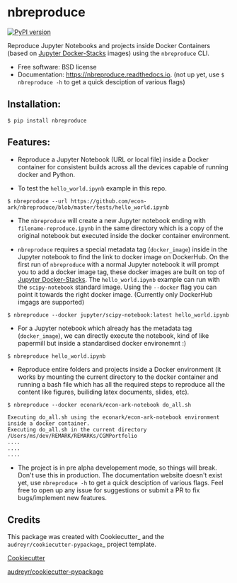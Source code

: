 nbreproduce
===========
[![PyPI version](https://badge.fury.io/py/nbreproduce.svg)](https://badge.fury.io/py/nbreproduce)

Reproduce Jupyter Notebooks and projects inside Docker Containers (based on [Jupyter Docker-Stacks](https://jupyter-docker-stacks.readthedocs.io) images) using the `nbreproduce` CLI.


* Free software: BSD license
* Documentation: https://nbreproduce.readthedocs.io. (not up yet, use `$ nbreproduce -h` to get a quick desciption of various flags)


Installation:
-------------

```
$ pip install nbreproduce
```

Features:
--------

- Reproduce a Jupyter Notebook (URL or local file) inside a Docker container for consistent builds across all the devices capable of running docker and Python.

- To test the `hello_world.ipynb` example in this repo.
```
$ nbreproduce --url https://github.com/econ-ark/nbreproduce/blob/master/tests/hello_world.ipynb
```
- The `nbreproduce` will create a new Jupyter notebook ending with `filename-reproduce.ipynb` in the same directory which is a copy of the original notebook but executed inside the docker container environment.

- `nbreproduce` requires a special metadata tag (`docker_image`) inside in the Jupyter notebook to find the link to docker image on DockerHub. On the first run of `nbreproduce` with a normal Jupyter notebook it will prompt you to add a docker image tag, these docker images are built on top of [Jupyter Docker-Stacks](https://jupyter-docker-stacks.readthedocs.io). The `hello_world.ipynb` example can run with the `scipy-notebook` standard image. Using the `--docker` flag you can point it towards the right docker image. (Currently only DockerHub imgags are supported)
```
$ nbreproduce --docker jupyter/scipy-notebook:latest hello_world.ipynb
```

- For a Jupyter notebook which already has the metadata tag (`docker_image`), we can directly execute the notebook, kind of like papermill but inside a standardised docker environemnt :)
```
$ nbreproduce hello_world.ipynb
```

- Reproduce entire folders and projects inside a Docker environment (it works by mounting the current directory to the docker container and running a bash file which has all the required steps to reproduce all the content like figures, builiding latex documents, slides, etc).
```
$ nbreproduce --docker econark/econ-ark-notebook do_all.sh

Executing do_all.sh using the econark/econ-ark-notebook environment inside a docker container.
Executing do_all.sh in the current directory /Users/ms/dev/REMARK/REMARKs/CGMPortfolio
....
....
....
```

- The project is in pre alpha developement mode, so things will break. Don't use this in production. The documentation website doesn't exist yet, use `nbreproduce -h` to get a quick desciption of various flags. Feel free to open up any issue for suggestions or submit a PR to fix bugs/implement new features.

Credits
-------

This package was created with Cookiecutter_ and the `audreyr/cookiecutter-pypackage`_ project template.

[Cookiecutter](https://github.com/audreyr/cookiecutter)

[audreyr/cookiecutter-pypackage](https://github.com/audreyr/cookiecutter-pypackage)
